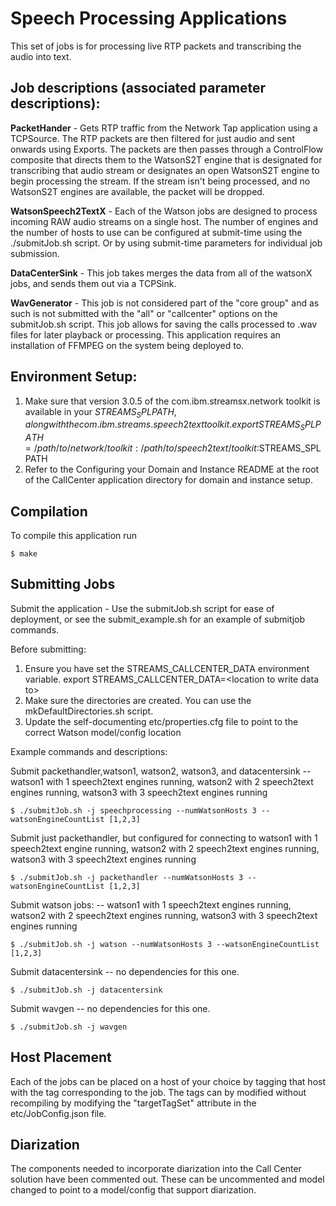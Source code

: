# Speech Processing Applications

This set of jobs is for processing live RTP packets and transcribing the audio into text. 

## Job descriptions (associated parameter descriptions): 

**PacketHander** - Gets RTP traffic from the Network Tap application using a TCPSource. 
The RTP packets are then filtered for just audio and sent onwards using Exports. 
The packets are then passes through a ControlFlow composite that directs them to the WatsonS2T
engine that is designated for transcribing that audio stream or designates an open WatsonS2T engine
to begin processing the stream. If the stream isn't being processed, and no WatsonS2T engines are 
available, the packet will be dropped. 

**WatsonSpeech2TextX** - Each of the Watson jobs are designed to process incoming RAW audio streams on a single host. 
The number of engines and the number of hosts to use can be configured at submit-time using the ./submitJob.sh script.
Or by using submit-time parameters for individual job submission. 

**DataCenterSink** - This job takes merges the data from all of the watsonX jobs, and sends them out via a 
TCPSink. 

**WavGenerator** - This job is not considered part of the "core group" and as such is not submitted with the "all" or "callcenter" options 
on the submitJob.sh script. This job allows for saving the calls processed to .wav files for later playback or processing. This 
application requires an installation of FFMPEG on the system being deployed to. 


## Environment Setup: 

1. Make sure that version 3.0.5 of the com.ibm.streamsx.network toolkit is available in your $STREAMS_SPLPATH, 
along with the com.ibm.streams.speech2text toolkit. 
	export STREAMS_SPLPATH=/path/to/network/toolkit:/path/to/speech2text/toolkit:$STREAMS_SPLPATH
2. Refer to the Configuring your Domain and Instance README at the root of the CallCenter application directory 
for domain and instance setup. 

## Compilation

To compile this application run 

	$ make  

## Submitting Jobs

Submit the application - Use the submitJob.sh script for ease of deployment, or see the submit_example.sh for an example of submitjob commands.

Before submitting:
1. Ensure you have set the STREAMS_CALLCENTER_DATA environment variable.
	export STREAMS_CALLCENTER_DATA=\<location to write data to\>
2. Make sure the directories are created. You can use the mkDefaultDirectories.sh script. 
3. Update the self-documenting etc/properties.cfg file to point to the correct Watson model/config location

Example commands and descriptions:
 
 Submit packethandler,watson1, watson2, watson3, and datacentersink -- watson1 with 1 speech2text engines running, watson2 with 2 speech2text engines running,
 watson3 with 3 speech2text engines running
 
	$ ./submitJob.sh -j speechprocessing --numWatsonHosts 3 --watsonEngineCountList [1,2,3]
 
 Submit just packethandler, but configured for connecting to watson1 with 1 speech2text engine running, watson2 with 2 speech2text engines running,
 watson3 with 3 speech2text engines running
 
	$ ./submitJob.sh -j packethandler --numWatsonHosts 3 --watsonEngineCountList [1,2,3]
 
 Submit watson jobs: -- watson1 with 1 speech2text engines running, watson2 with 2 speech2text engines running,
 watson3 with 3 speech2text engines running
 
	$ ./submitJob.sh -j watson --numWatsonHosts 3 --watsonEngineCountList [1,2,3]
 
 Submit datacentersink -- no dependencies for this one. 
 
	$ ./submitJob.sh -j datacentersink
 
 Submit wavgen -- no dependencies for this one. 
 
	$ ./submitJob.sh -j wavgen
 
 ## Host Placement
 
 Each of the jobs can be placed on a host of your choice by tagging that host with the tag 
 corresponding to the job. The tags can by modified without recompiling by modifying the 
 "targetTagSet" attribute in the etc/<job-name>JobConfig.json file. 
 
 ## Diarization
 
 The components needed to incorporate diarization into the Call Center solution have 
 been commented out. These can be uncommented and model changed to point to a model/config
 that support diarization. 
